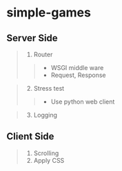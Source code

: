 # simple-games

## Server Side
> 1. Router
>> * WSGI middle ware
>> * Request, Response

> 2. Stress test
>> * Use python web client

> 3. Logging

## Client Side
> 1. Scrolling
> 2. Apply CSS
